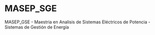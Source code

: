 # MASEP_SGE
MASEP_GSE - Maestria en Analisis de Sistemas Eléctricos de Potencia - Sistemas de Gestión de Energía
